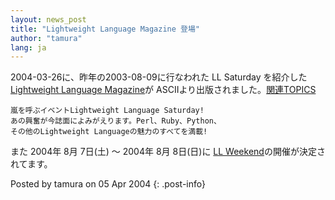 ```yaml
---
layout: news_post
title: "Lightweight Language Magazine 登場"
author: "tamura"
lang: ja
---
```


2004-03-26に、昨年の2003-08-09に行なわれた LL Saturday を紹介した[Lightweight Language
Magazine][1]が ASCIIより出版されました。[関連TOPICS][2]

    嵐を呼ぶイベントLightweight Language Saturday!
    あの興奮が今誌面によみがえります。Perl、Ruby、Python、
    その他のLightweight Languageの魅力のすべてを満載!

また 2004年 8月 7日(土) 〜 2004年 8月 8日(日)に [LL Weekend][3]の開催が決定されてます。

Posted by tamura on 05 Apr 2004
{: .post-info}



[1]: http://www.ascii.co.jp/books/detail/4-7561/4-7561-4441-1.html 
[2]: http://www.ruby-lang.org/ja/20030611.html 
[3]: http://ll.jus.or.jp/ 
